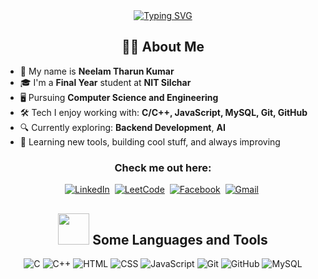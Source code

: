 <div align="center">
<a href="https://git.io/typing-svg"><img src="https://readme-typing-svg.herokuapp.com?font=poetsen+one&pause=1000&color=9577F7&width=435&lines=Hi+there!+I+am+Neelam+Tharun+Kumar.;Welcome+to+my+Github+profile!" alt="Typing SVG" /></a>

## 👨‍💻 About Me

<div align="left">

- 📛 My name is **Neelam Tharun Kumar**  
- 🎓 I'm a **Final Year** student at **NIT Silchar**  
- 🖥️ Pursuing **Computer Science and Engineering**  
- 🛠️ Tech I enjoy working with: **C/C++, JavaScript, MySQL, Git, GitHub**  
- 🔍 Currently exploring: **Backend Development**, **AI**  
- 🌱 Learning new tools, building cool stuff, and always improving  

</div>




### Check me out here:
  [![LinkedIn](<img width="740" height="722" alt="image" src="https://github.com/user-attachments/assets/7297e27b-e73d-4f00-aaa7-f23c7fad6221" />
)](https://www.linkedin.com/in/tharunkumarneelam/)&nbsp;
  [![LeetCode](https://img.shields.io/badge/LeetCode-%23E4405F.svg?style=for-the-badge&logo=LeetCode&logoColor=white)](https://leetcode.com/u/tharunkumar003/)&nbsp;
  [![Facebook](https://img.shields.io/badge/Facebook-%231877F2.svg?style=for-the-badge&logo=Facebook&logoColor=white)](https://www.facebook.com/tharun.kumar.003/)&nbsp;
  [![Gmail](https://img.shields.io/badge/Gmail-D14836?style=for-the-badge&logo=gmail&logoColor=white)](mailto:tharunkumarneelam@gmail.com)&nbsp;



## <img src="https://media2.giphy.com/media/QssGEmpkyEOhBCb7e1/giphy.gif?cid=ecf05e47a0n3gi1bfqntqmob8g9aid1oyj2wr3ds3mg700bl&rid=giphy.gif" width="50px" height="50px"> Some Languages and Tools
![C](https://img.shields.io/badge/c-%2300599C.svg?style=for-the-badge&logo=c&logoColor=white)
![C++](https://img.shields.io/badge/c++-%2300599C.svg?style=for-the-badge&logo=c%2B%2B&logoColor=white)
![HTML](https://img.shields.io/badge/html-%23E34F26.svg?style=for-the-badge&logo=html5&logoColor=white) 
![CSS](https://img.shields.io/badge/css-%231572B6.svg?style=for-the-badge&logo=css3&logoColor=white) 
![JavaScript](https://img.shields.io/badge/javascript-%23323330.svg?style=for-the-badge&logo=javascript&logoColor=%23F7DF1E) 
![Git](https://img.shields.io/badge/git-%23F05033.svg?style=for-the-badge&logo=git&logoColor=white) 
![GitHub](https://img.shields.io/badge/github-%23121011.svg?style=for-the-badge&logo=github&logoColor=white) ![MySQL](https://img.shields.io/badge/mysql-4479A1.svg?style=for-the-badge&logo=mysql&logoColor=white)




         
